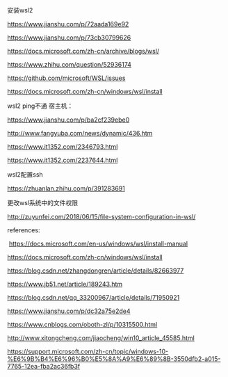 安装wsl2

https://www.jianshu.com/p/72aada169e92

https://www.jianshu.com/p/73cb30799626

https://docs.microsoft.com/zh-cn/archive/blogs/wsl/

https://www.zhihu.com/question/52936174

https://github.com/microsoft/WSL/issues

https://docs.microsoft.com/zh-cn/windows/wsl/install

wsl2 ping不通 宿主机：

https://www.jianshu.com/p/ba2cf239ebe0

http://www.fangyuba.com/news/dynamic/436.htm

https://www.it1352.com/2346793.html

https://www.it1352.com/2237644.html



wsl2配置ssh

https://zhuanlan.zhihu.com/p/391283691



更改wsl系统中的文件权限

http://zuyunfei.com/2018/06/15/file-system-configuration-in-wsl/







references:

​	https://docs.microsoft.com/en-us/windows/wsl/install-manual

https://docs.microsoft.com/zh-cn/windows/wsl/install

https://blog.csdn.net/zhangdongren/article/details/82663977

https://www.jb51.net/article/189243.htm

https://blog.csdn.net/qq_33200967/article/details/71950921

https://www.jianshu.com/p/dc32a75e2de4

https://www.cnblogs.com/oboth-zl/p/10315500.html

http://www.xitongcheng.com/jiaocheng/win10_article_45585.html

https://support.microsoft.com/zh-cn/topic/windows-10-%E6%9B%B4%E6%96%B0%E5%8A%A9%E6%89%8B-3550dfb2-a015-7765-12ea-fba2ac36fb3f